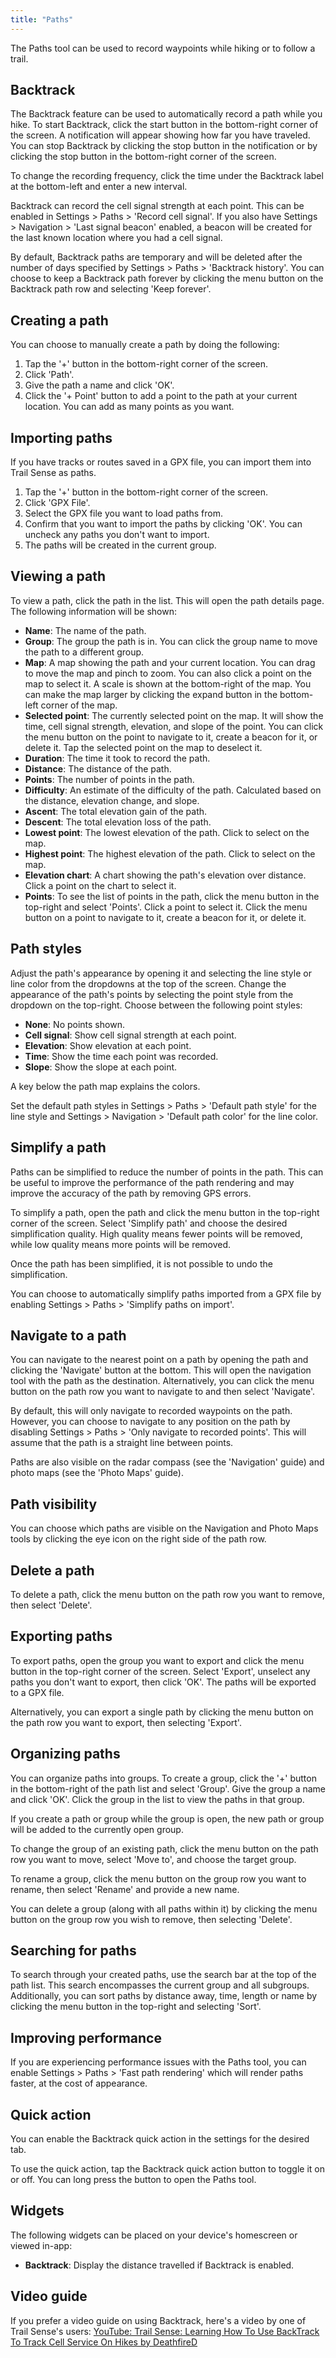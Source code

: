 ```yaml
---
title: "Paths"
---
```


The Paths tool can be used to record waypoints while hiking or to follow a trail.

## Backtrack
The Backtrack feature can be used to automatically record a path while you hike. To start Backtrack, click the start button in the bottom-right corner of the screen. A notification will appear showing how far you have traveled. You can stop Backtrack by clicking the stop button in the notification or by clicking the stop button in the bottom-right corner of the screen.

To change the recording frequency, click the time under the Backtrack label at the bottom-left and enter a new interval.

Backtrack can record the cell signal strength at each point. This can be enabled in Settings > Paths > 'Record cell signal'. If you also have Settings > Navigation > 'Last signal beacon' enabled, a beacon will be created for the last known location where you had a cell signal.

By default, Backtrack paths are temporary and will be deleted after the number of days specified by Settings > Paths > 'Backtrack history'. You can choose to keep a Backtrack path forever by clicking the menu button on the Backtrack path row and selecting 'Keep forever'.

## Creating a path
You can choose to manually create a path by doing the following:

1. Tap the '+' button in the bottom-right corner of the screen.
2. Click 'Path'.
3. Give the path a name and click 'OK'.
4. Click the '+ Point' button to add a point to the path at your current location. You can add as many points as you want.

## Importing paths
If you have tracks or routes saved in a GPX file, you can import them into Trail Sense as paths.

1. Tap the '+' button in the bottom-right corner of the screen.
2. Click 'GPX File'.
3. Select the GPX file you want to load paths from.
4. Confirm that you want to import the paths by clicking 'OK'. You can uncheck any paths you don't want to import.
5. The paths will be created in the current group.

## Viewing a path
To view a path, click the path in the list. This will open the path details page. The following information will be shown:

- **Name**: The name of the path.
- **Group**: The group the path is in. You can click the group name to move the path to a different group.
- **Map**: A map showing the path and your current location. You can drag to move the map and pinch to zoom. You can also click a point on the map to select it. A scale is shown at the bottom-right of the map. You can make the map larger by clicking the expand button in the bottom-left corner of the map.
- **Selected point**: The currently selected point on the map. It will show the time, cell signal strength, elevation, and slope of the point. You can click the menu button on the point to navigate to it, create a beacon for it, or delete it. Tap the selected point on the map to deselect it.
- **Duration**: The time it took to record the path.
- **Distance**: The distance of the path.
- **Points**: The number of points in the path.
- **Difficulty**: An estimate of the difficulty of the path. Calculated based on the distance, elevation change, and slope.
- **Ascent**: The total elevation gain of the path.
- **Descent**: The total elevation loss of the path.
- **Lowest point**: The lowest elevation of the path. Click to select on the map.
- **Highest point**: The highest elevation of the path. Click to select on the map.
- **Elevation chart**: A chart showing the path's elevation over distance. Click a point on the chart to select it.
- **Points**: To see the list of points in the path, click the menu button in the top-right and select 'Points'. Click a point to select it. Click the menu button on a point to navigate to it, create a beacon for it, or delete it.

## Path styles
Adjust the path's appearance by opening it and selecting the line style or line color from the dropdowns at the top of the screen. Change the appearance of the path's points by selecting the point style from the dropdown on the top-right. Choose between the following point styles:

- **None**: No points shown.
- **Cell signal**: Show cell signal strength at each point.
- **Elevation**: Show elevation at each point.
- **Time**: Show the time each point was recorded.
- **Slope**: Show the slope at each point.

A key below the path map explains the colors.

Set the default path styles in Settings > Paths > 'Default path style' for the line style and Settings > Navigation > 'Default path color' for the line color.

## Simplify a path
Paths can be simplified to reduce the number of points in the path. This can be useful to improve the performance of the path rendering and may improve the accuracy of the path by removing GPS errors.

To simplify a path, open the path and click the menu button in the top-right corner of the screen. Select 'Simplify path' and choose the desired simplification quality. High quality means fewer points will be removed, while low quality means more points will be removed.

Once the path has been simplified, it is not possible to undo the simplification.

You can choose to automatically simplify paths imported from a GPX file by enabling Settings > Paths > 'Simplify paths on import'.

## Navigate to a path
You can navigate to the nearest point on a path by opening the path and clicking the 'Navigate' button at the bottom. This will open the navigation tool with the path as the destination. Alternatively, you can click the menu button on the path row you want to navigate to and then select 'Navigate'.

By default, this will only navigate to recorded waypoints on the path. However, you can choose to navigate to any position on the path by disabling Settings > Paths > 'Only navigate to recorded points'. This will assume that the path is a straight line between points.

Paths are also visible on the radar compass (see the 'Navigation' guide) and photo maps (see the 'Photo Maps' guide).

## Path visibility
You can choose which paths are visible on the Navigation and Photo Maps tools by clicking the eye icon on the right side of the path row.

## Delete a path
To delete a path, click the menu button on the path row you want to remove, then select 'Delete'.

## Exporting paths
To export paths, open the group you want to export and click the menu button in the top-right corner of the screen. Select 'Export', unselect any paths you don't want to export, then click 'OK'. The paths will be exported to a GPX file. 

Alternatively, you can export a single path by clicking the menu button on the path row you want to export, then selecting 'Export'.

## Organizing paths
You can organize paths into groups. To create a group, click the '+' button in the bottom-right of the path list and select 'Group'. Give the group a name and click 'OK'. Click the group in the list to view the paths in that group.

If you create a path or group while the group is open, the new path or group will be added to the currently open group.

To change the group of an existing path, click the menu button on the path row you want to move, select 'Move to', and choose the target group.

To rename a group, click the menu button on the group row you want to rename, then select 'Rename' and provide a new name.

You can delete a group (along with all paths within it) by clicking the menu button on the group row you wish to remove, then selecting 'Delete'.

## Searching for paths
To search through your created paths, use the search bar at the top of the path list. This search encompasses the current group and all subgroups. Additionally, you can sort paths by distance away, time, length or name by clicking the menu button in the top-right and selecting 'Sort'.

## Improving performance
If you are experiencing performance issues with the Paths tool, you can enable Settings > Paths > 'Fast path rendering' which will render paths faster, at the cost of appearance.

## Quick action
You can enable the Backtrack quick action in the settings for the desired tab.

To use the quick action, tap the Backtrack quick action button to toggle it on or off. You can long press the button to open the Paths tool.

## Widgets
The following widgets can be placed on your device's homescreen or viewed in-app:

- **Backtrack**: Display the distance travelled if Backtrack is enabled.

## Video guide
If you prefer a video guide on using Backtrack, here's a video by one of Trail Sense's users: [YouTube: Trail Sense: Learning How To Use BackTrack To Track Cell Service On Hikes by DeathfireD](https://www.youtube.com/watch?v=7IC69LgBcRk)
